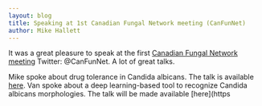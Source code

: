 ```yaml
---
layout: blog
title: Speaking at 1st Canadian Fungal Network meeting (CanFunNet) 
author: Mike Hallett
---
```


It was a great pleasure to speak at the first 
[Canadian Fungal Network meeting](https://www.fungalresearch.ca/canfunnet2020.html) Twitter: @CanFunNet.
A lot of great talks.

Mike spoke about drug tolerance in Candida albicans. The talk is available [here](https://www.youtube.com/watch?v=udbD0xTuGG8).
Van spoke about a deep learning-based tool to recognize Candida albicans morphologies.
The talk will be made available [here](https